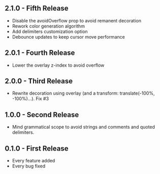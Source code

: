 ## 2.1.0 - Fifth Release
* Disable the avoidOverflow prop to avoid remanent decoration
* Rework color generation algorithm
* Add delimiters customization option
* Debounce updates to keep cursor move performance

## 2.0.1 - Fourth Release
* Lower the overlay z-index to avoid overflow

## 2.0.0 - Third Release
* Rewrite decoration using overlay (and a transform: translate(-100%, -100%)...). Fix #3

## 1.0.0 - Second Release
* Mind grammatical scope to avoid strings and comments and quoted delimiters.

## 0.1.0 - First Release
* Every feature added
* Every bug fixed
